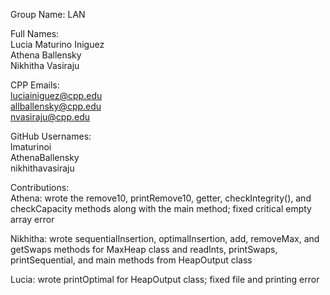 Group Name: LAN<br />

Full Names:<br />
Lucia Maturino Iniguez<br />
Athena Ballensky<br />
Nikhitha Vasiraju<br />

CPP Emails:<br />
luciainiguez@cpp.edu<br />
allballensky@cpp.edu<br />
nvasiraju@cpp.edu<br />

GitHub Usernames:<br />
lmaturinoi<br />
AthenaBallensky<br />
nikhithavasiraju<br />

Contributions: <br />
Athena: wrote the remove10, printRemove10, getter, checkIntegrity(), and checkCapacity methods along with the main method; fixed critical empty array error <br />

Nikhitha: wrote sequentialInsertion, optimalInsertion, add, removeMax, and getSwaps methods for MaxHeap class and readInts, printSwaps, printSequential, and main methods from HeapOutput class <br />

Lucia: wrote printOptimal for HeapOutput class; fixed file and printing error <br />
